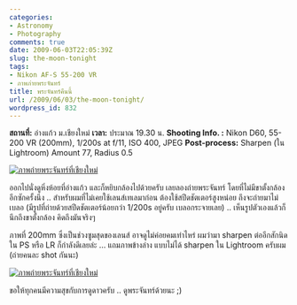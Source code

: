 ```yaml
---
categories:
- Astronomy
- Photography
comments: true
date: 2009-06-03T22:05:39Z
slug: the-moon-tonight
tags:
- Nikon AF-S 55-200 VR
- ภาพภ่ายพระจันทร์
title: พระจันทร์คืนนี้
url: /2009/06/03/the-moon-tonight/
wordpress_id: 832
---
```


**สถานที่:** อ่างแก้ว ม.เชียงใหม่
**เวลา:** ประมาณ 19.30 น.
**Shooting Info. :** Nikon D60, 55-200 VR (200mm), 1/200s at f/11, ISO 400, JPEG
**Post-process:** Sharpen (ใน Lightroom) Amount 77, Radius 0.5

[![ภาพถ่ายพระจันทร์ที่เชียงใหม่](https://armno.in.th/wp-content/uploads/2009/06/chiangmais-moon-thumb.jpg)](https://armno.in.th/wp-content/uploads/2009/06/chiangmais-moon.jpg)

ออกไปนั่งดูหิ่งห้อยที่อ่างแก้ว และก็หยิบกล้องไปด้วยครับ เลยลองถ่ายพระจันทร์ โดยที่ไม่มีขาตั้งกล้องอีกซักครั้งนึง .. สำหรับผมที่ไม่เคยใช้เลนส์เทเลมาก่อน ต้องใช้สปีดชัตเตอร์สูงหน่อย ถึงจะถ่ายมาไม่เบลอ (มีรูปที่ถ่ายด้วยสปีดชัตเตอร์น้อยกว่า 1/200s อยู่ครับ เบลอกระจายเลย) .. เห็นรูปตัวเองแล้วก็นึกถึงขาตั้งกล้อง คิดถึงมันจริงๆ

ภาพที่ 200mm ซึ่งเป็นช่วงซูมสุดของเลนส์ อาจดูไม่ค่อยคมเท่าไหร่ ผมว่ามา sharpen ต่ออีกสักนิดใน PS หรือ LR ก็กำลังดีเลยล่ะ … แถมภาพข้างล่าง แบบไม่ได้ sharpen ใน Lightroom ครับผม (ถ่ายคนละ shot กันนะ)

[![ภาพถ่ายพระจันทร์ที่เชียงใหม่](https://armno.in.th/wp-content/uploads/2009/06/dsc-3399-thumb.jpg)](https://armno.in.th/wp-content/uploads/2009/06/dsc-3399.jpg)

ขอให้ทุกคนมีความสุขกับการดูดาวครับ .. ดูพระจันทร์ด้วยนะ ;)
